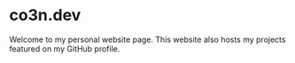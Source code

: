 # co3n.dev

Welcome to my personal website page. This website also hosts my projects featured on my GitHub profile.